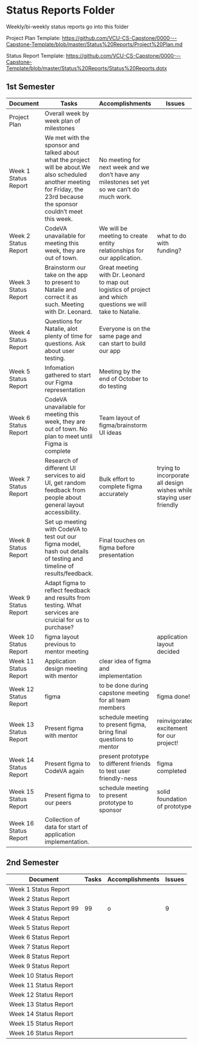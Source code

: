 # Status Reports Folder
Weekly/bi-weekly status reports go into this folder

Project Plan Template: https://github.com/VCU-CS-Capstone/0000---Capstone-Template/blob/master/Status%20Reports/Project%20Plan.md

Status Report Template: https://github.com/VCU-CS-Capstone/0000---Capstone-Template/blob/master/Status%20Reports/Status%20Reports.dotx

## 1st Semester

| Document | Tasks | Accomplishments | Issues |
|---|---|---|---|
| Project Plan | Overall week by week plan of milestones | | |
| Week 1 Status Report | We met with the sponsor and talked about what the project will be about.We also scheduled another meeting for Friday, the 23rd because the sponsor couldn’t meet this week. | No meeting for next week and we don’t have any milestones set yet so we can’t do much work.| |
| Week 2 Status Report |CodeVA unavailable for meeting this week, they are out of town. |We will be meeting to create entity relationships for our application. |what to do with funding? |
| Week 3 Status Report |Brainstorm our take on the app to present to Natalie and correct it as such.  Meeting with Dr. Leonard.|Great meeting with Dr. Leonard to map out logistics of project and which questions we will take to Natalie.||
| Week 4 Status Report |Questions for Natalie, alot plenty of time for questions. Ask about user testing.|Everyone is on the same page and can start to build our app||
| Week 5 Status Report |Infomation gathered to start our Figma representation |Meeting by the end of October to do testing ||
| Week 6 Status Report |CodeVA unavailable for meeting this week, they are out of town. No plan to meet until Figma is complete |Team layout of figma/brainstorm UI ideas | |
| Week 7 Status Report |Research of different UI services to aid UI, get random feedback from people about general layout accessibility. |Bulk effort to complete figma accurately |trying to incorporate all design wishes while staying user friendly
| Week 8 Status Report |Set up meeting with CodeVA to test out our figma model, hash out details of testing and timeline of results/feedback. |Final touches on figma before presentation | | 
| Week 9 Status Report |Adapt figma to reflect feedback and results from testing. What services are cruicial for us to purchase?| | |
| Week 10 Status Report |figma layout previous to mentor meeting | |application layout decided | design aspects were the hardest to decide
| Week 11 Status Report |Application design meeting with mentor |clear idea of figma and implementation | | scheduling difficulties with sponsor
| Week 12 Status Report |figma | to be done during capstone meeting for all team members |figma done! |design issues presisted, as no team member is picky
| Week 13 Status Report |Present figma with mentor |schedule meeting to present figma, bring final questions to mentor | reinvigorated excitement for our project! | we were playing with REACT for our app, and have changed to next so a lot of work was misplaced
| Week 14 Status Report |Present figma to CodeVA again |present prototype to different friends to test user friendly-ness |figma completed |no design preferences from Code VA, up to us
| Week 15 Status Report |Present figma to our peers |schedule meeting to present prototype to sponsor |solid foundation of prototype | scheduling difficulties
| Week 16 Status Report |Collection of data for start of application implementation. | | |

## 2nd Semester

| Document | Tasks | Accomplishments| Issues |
|---|---|---|---|
| Week 1 Status Report | | | |
| Week 2 Status Report | | | |
| Week 3 Status Report 99|99 | o | 9|
| Week 4 Status Report | | | |
| Week 5 Status Report | | | |
| Week 6 Status Report | | | |
| Week 7 Status Report | | | |
| Week 8 Status Report | | | |
| Week 9 Status Report | | | |
| Week 10 Status Report | | | |
| Week 11 Status Report | | | |
| Week 12 Status Report | | | |
| Week 13 Status Report | | | |
| Week 14 Status Report | | | |
| Week 15 Status Report | | | |
| Week 16 Status Report | | | |
